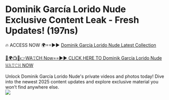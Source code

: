 # Dominik García Lorido Nude Exclusive Content Leak - Fresh Updates! (197ns)

🔥 ACCESS NOW 🌍==►► <a href="https://tinyurl.com/yc657z5k" rel="nofollow">Dominik García Lorido Nude Latest Collection</a>
<br><br>
[🔴🌍📺📱👉WA𝚃CH Now==►► CLICK HERE TO Dominik García Lorido Nude 𝚆𝙰𝚃𝙲𝙷 NOW](https://tinyurl.com/yc657z5k)
<br><br>
Unlock Dominik García Lorido Nude's private videos and photos today! Dive into the newest 2025 content updates and explore exclusive material you won’t find anywhere else.
<br>
<a href="https://tinyurl.com/yc657z5k" rel="nofollow" data-target="animated-image.originalLink"><img src="https://camo.githubusercontent.com/8a4f000d20f83aca3bf7ec5f350d767afa0574a8a352519fd8cfa583a6f93a33/68747470733a2f2f692e696d6775722e636f6d2f644a486b345a712e676966" data-canonical-src="https://i.imgur.com/dJHk4Zq.gif" style="max-width: 100%; display: inline-block;" data-target="animated-image.originalImage"></a>
<br>
